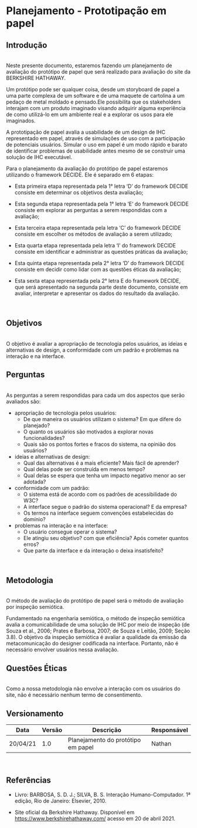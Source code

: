 # Planejamento - Prototipação em papel



## Introdução

<br>
Neste presente documento, estaremos fazendo um planejamento de avaliação do protótipo de papel que será realizado para avaliação do site da BERKSHIRE HATHAWAY. 

Um protótipo pode ser qualquer coisa, desde um storyboard de papel a uma parte complexa de um software e de uma maquete de cartolina a um pedaço de metal moldado e pensado.Ele possibilita que os stakeholders interajam com um produto imaginado visando adquirir alguma experiência de como utilizá-lo em um ambiente real e a explorar os usos para ele imaginados.

A prototipação de papel avalia a usabilidade de um design de IHC representado em papel, através de simulações de uso com a participação de potenciais usuários. Simular o uso em papel é um modo rápido e barato de identificar problemas de usabilidade antes mesmo de se construir uma solução de IHC executável.

Para o planejamento da avaliação do protótipo de papel estaremos utilizando o framework DECIDE. Ele é separado em 6 etapas:

*  Esta primeira etapa representada pela 1° letra ‘D’ do framework DECIDE consiste em determinar os objetivos desta avaliação;

* Esta segunda etapa representada pela 1° letra ‘E‘ do framework DECIDE consiste em explorar as perguntas a serem respondidas com a avaliação; 

* Esta terceira etapa representada pela letra ‘C’ do framework DECIDE consiste em escolher os métodos de avaliação a serem utilizado;

* Esta quarta etapa representada pela letra ‘I’ do framework DECIDE consiste em identificar e administrar as questões práticas da avaliação;

* Esta quinta etapa representada pela 2° letra ‘D’ do framework DECIDE consiste em decidir como lidar com as questões éticas da avaliação;

* Esta sexta etapa representada pela 2° letra E do framework DECIDE, que será apresentado na segunda parte deste documento, consiste em avaliar, interpretar e apresentar os dados do resultado da avaliação.
<br>

## Objetivos

<br>
O objetivo é avaliar a apropriação de tecnologia pelos usuários, as ideias e alternativas de design, a conformidade com um padrão e problemas na interação e na interface.
<br>

## Perguntas

<br>
As perguntas a serem respondidas para cada um dos aspectos que serão avaliados são:

* apropriação de tecnologia pelos usuários:
    * De que maneira os usuários utilizam o sistema? Em que difere do planejado? 
    * O quanto os usuários são motivados a explorar novas funcionalidades? 
    * Quais são os pontos fortes e fracos do sistema, na opinião dos usuários? 
* ideias e alternativas de design: 
    * Qual das alternativas é a mais eficiente? Mais fácil de aprender? 
    * Qual delas pode ser construída em menos tempo? 
    * Qual delas se espera que tenha um impacto negativo menor ao ser adotada? 
* conformidade com um padrão:
    * O sistema está de acordo com os padrões de acessibilidade do W3C? 
    * A interface segue o padrão do sistema operacional? E da empresa? 
    * Os termos na interface seguem convenções estabelecidas do domínio? 
* problemas na interação e na interface: 
    * O usuário consegue operar o sistema? 
    * Ele atingiu seu objetivo? com que eficiência? Após cometer quantos erros? 
    * Que parte da interface e da interação o deixa insatisfeito?
<br>

## Metodologia

<br>
O método de avaliação do protótipo de papel será o método de avaliação por inspeção semiótica.

Fundamentado na engenharia semiótica, o método de inspeção semiótica avalia a comunicabilidade de uma solução de IHC por meio de inspeção (de Souza et al., 2006; Prates e Barbosa, 2007; de Souza e Leitão, 2009; Seção 3.8). O objetivo da inspeção semiótica é avaliar a qualidade da emissão da metacomunicação do designer codificada na interface. Portanto, não é necessário envolver usuários nessa avaliação.
<br>

## Questões Éticas

<br>
Como a nossa metodologia não envolve a interação com os usuários do site, não é necessário nenhum termo de consentimento.
<br>

## Versionamento


Data     |Versão        | Descrição                    | Responsável
------   |-----------   |-------------------------     |-------------
20/04/21 |   1.0        | Planejamento do protótipo em papel | Nathan
<br>

## Referências


* Livro: BARBOSA, S. D. J.; SILVA, B. S. Interação Humano-Computador. 1ª edição, Rio de Janeiro: Elsevier, 2010.

* Site oficial da Berkshire Hathaway. Disponível em <https://www.berkshirehathaway.com/> acesso em 20 de abril 2021.